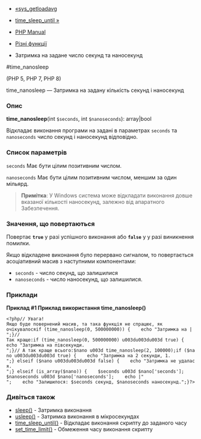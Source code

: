 - [«sys_getloadavg](function.sys-getloadavg.md)
- [time_sleep_until »](function.time-sleep-until.md)

- [PHP Manual](index.md)
- [Різні функції](ref.misc.md)
- Затримка на задане число секунд та наносекунд

#time_nanosleep

(PHP 5, PHP 7, PHP 8)

time_nanosleep — Затримка на задану кількість секунд і наносекунд

### Опис

**time_nanosleep**(int `$seconds`, int `$nanoseconds`): array\|bool

Відкладає виконання програми на задані в параметрах `seconds` та
`nanoseconds` число секунд і наносекунд відповідно.

### Список параметрів

`seconds`
Має бути цілим позитивним числом.

`nanoseconds`
Має бути цілим позитивним числом, меншим за один мільярд.

> **Примітка**: У Windows система може відкладати виконання довше
> вказаної кількості наносекунд, залежно від апаратного
> Забезпечення.

### Значення, що повертаються

Повертає **`true`** у разі успішного виконання або **`false`** у
у разі виникнення помилки.

Якщо відкладене виконання було перервано сигналом, то повертається
асоціативний масив з наступними компонентами:

- `seconds` - число секунд, що залишилися
- `nanoseconds` - число наносекунд, що залишилися.

### Приклади

**Приклад #1 Приклад використання **time_nanosleep()****

`<?php// Увага! Якщо буде повернений масив, та така функція не спрацює, як очікувалосяif (time_nanosleep(0, 500000000)) {    echo "Затримка на |
";}//Так краще:if (time_nanosleep(0, 500000000) u003du003du003d true) {    echo "Затримка на півсекунди.
";}// А так краще всього:$nano u003d time_nanosleep(2, 100000);if ($nano u003du003du003d true) {    echo "Затримка на 2 секунди, 1.
";} elseif ($nano u003du003du003d false) {    echo "Затримка не удалася.
";} elseif (is_array($nano)) {    $seconds u003d $nano['seconds'];    $nanoseconds u003d $nano['nanoseconds'];    echo |"
";    echo "Залишилося: $seconds секунд, $nanoseconds наносекунд.";}?> `

### Дивіться також

- [sleep()](function.sleep.md) - Затримка виконання
- [usleep()](function.usleep.md) - Затримка виконання в
мікросекундах
- [time_sleep_until()](function.time-sleep-until.md) - Відкладає
виконання скрипту до заданого часу
- [set_time_limit()](function.set-time-limit.md) - Обмеження
часу виконання скрипту

